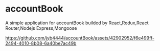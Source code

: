 # accountBook
A simple application for accountBook builded by React,Redux,React Router,Nodejs Express,Mongoose


https://github.com/jyb4444/accountBook/assets/42902952/f6e499ff-2494-4010-8b08-6a40be7ac49b

